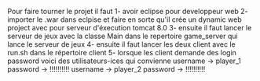 Pour faire tourner le projet il faut 
1- avoir eclipse pour developpeur web
2- importer le .war dans eclpise et faire en sorte qu'il crée un dynamic web project avec pour serveur d'éxecution tomcat 8.0
3- ensuite il faut lancer le serveur de jeux avec la classe Main dans le repertoire game_server qui lance le serveur de jeux
4- ensuite il faut lancer les deux client avec le run.sh dans le répertoire client
5- lorsque les client demande des login password voici des utilisateurs-ices qui convienne 
username -> player_1 password -> !!!!!!!!!!
username -> player_2 password -> !!!!!!!!!!
